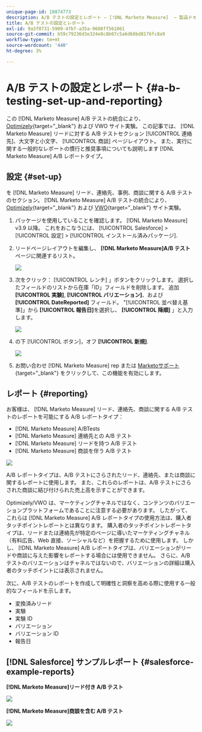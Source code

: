 ```yaml
---
unique-page-id: 18874773
description: A/B テストの設定とレポート — [!DNL Marketo Measure]  — 製品ドキュメント
title: A/B テストの設定とレポート
exl-id: 9a3f0731-5909-4fbf-a35a-9608ff561061
source-git-commit: b59c79236d3e324e8c8b07c5a6d68bd8176fc8a9
workflow-type: tm+mt
source-wordcount: '440'
ht-degree: 3%

---
```


# A/B テストの設定とレポート {#a-b-testing-set-up-and-reporting}

この [!DNL Marketo Measure] A/B テストの統合により、 [Optimizely](https://optimizely.com/){target=&quot;_blank&quot;} および VWO サイト実験。 この記事では、 [!DNL Marketo Measure] リードに対する A/B テストセクション [!UICONTROL 連絡先]、大文字と小文字、 [!UICONTROL 商談] ページレイアウト。 また、実行に関する一般的なレポートの慣行と推奨事項についても説明します [!DNL Marketo Measure] A/B レポートタイプ。

## 設定 {#set-up}

を [!DNL Marketo Measure] リード、連絡先、事例、商談に関する A/B テストのセクション。 [!DNL Marketo Measure] A/B テストの統合により、 [Optimizely](https://optimizely.com/){target=&quot;_blank&quot;} および [VWO](https://vwo.com/){target=&quot;_blank&quot;} サイト実験。

1. パッケージを使用していることを確認します。 [!DNL Marketo Measure] v3.9 以降。 これをおこなうには、 [!UICONTROL Salesforce] >[!UICONTROL 設定] > [!UICONTROL インストール済みパッケージ].
1. リードページレイアウトを編集し、 **[!DNL Marketo Measure]A/B テスト** ページに関連するリスト。

   ![](assets/1.png)

1. 次をクリック： [!UICONTROL レンチ] 」ボタンをクリックします。 選択したフィールドのリストから在庫「ID」フィールドを削除します。 追加 **[!UICONTROL 実験]**, **[!UICONTROL バリエーション]**、および **[!UICONTROL DateReported]** フィールド。 &quot;[!UICONTROL 並べ替え基準]」から **[!UICONTROL 報告日]**&#x200B;を選択し、 **[!UICONTROL 降順]** 」と入力します。

   ![](assets/2.png)

1. の下 [!UICONTROL ボタン]，オフ **[!UICONTROL 新規]**.

   ![](assets/3.png)

1. お問い合わせ [!DNL Marketo Measure] rep または [Marketoサポート](https://nation.marketo.com/t5/support/ct-p/Support){target=&quot;_blank&quot;} をクリックして、この機能を有効にします。

## レポート {#reporting}

お客様は、 [!DNL Marketo Measure] リード、連絡先、商談に関する A/B テストのレポートを可能にする A/B レポートタイプ：

* [!DNL Marketo Measure] A/BTests
* [!DNL Marketo Measure] 連絡先との A/B テスト
* [!DNL Marketo Measure] リードを持つ A/B テスト
* [!DNL Marketo Measure] 商談を伴う A/B テスト

![](assets/4.png)

A/B レポートタイプは、A/B テストにさらされたリード、連絡先、または商談に関するレポートに使用します。 また、これらのレポートは、A/B テストにさらされた商談に結び付けられた売上高を示すことができます。

Optimizely/VWO は、マーケティングチャネルではなく、コンテンツのバリエーションプラットフォームであることに注意する必要があります。 したがって、これらは [!DNL Marketo Measure] A/B レポートタイプの使用方法は、購入者タッチポイントレポートとは異なります。 購入者のタッチポイントレポートタイプは、リードまたは連絡先が特定のページに導いたマーケティングチャネル（有料広告、Web 直接、ソーシャルなど）を把握するために使用します。 しかし、 [!DNL Marketo Measure] A/B レポートタイプは、バリエーションがリードや商談に与えた影響をレポートする場合には使用できません。 さらに、A/B テストのバリエーションはチャネルではないので、バリエーションの詳細は購入者のタッチポイントには表示されません。

次に、A/B テストのレポートを作成して明確性と洞察を高める際に使用する一般的なフィールドを示します。

* 変換済みリード
* 実験
* 実験 ID
* バリエーション
* バリエーション ID
* 報告日

## [!DNL Salesforce] サンプルレポート {#salesforce-example-reports}

**[!DNL Marketo Measure]リード付き A/B テスト**

![](assets/5.png)

**[!DNL Marketo Measure]商談を含む A/B テスト**

![](assets/6.png)
